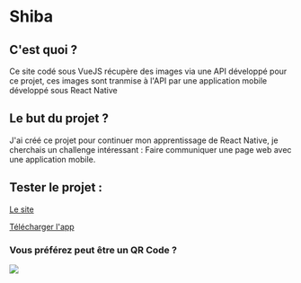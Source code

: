 # Shiba

## C'est quoi ?

Ce site codé sous VueJS récupère des images via une API développé pour ce projet, ces images sont tranmise à l'API par une application mobile développé sous React Native

## Le but du projet ?

J'ai créé ce projet pour continuer mon apprentissage de React Native, je cherchais un challenge intéressant : Faire communiquer une page web avec une application mobile.


## Tester le projet : 

[Le site](https://www.shiba.charly-e.com/)

[Télécharger l'app]()

### Vous préférez peut être un QR Code ?

![](https://www.unitag.io/qreator/generate?crs=Ppv8rOENN3V1lAwTz82zPpEYgrTpeQPpAxSJGcmyf1zqoOPAufHCjI4ccbj8leQIffpWitL50YSc%252FcPVAqhvQcY8L%252ByEXXE2GKn8SsxpZk4WZaQp7PKE7yfTgH2P3e9CKW00WL5%252F1cMS7FElOQtZuX8mpOG0vfXH1R11ooGrRdY%253D&crd=fhOysE0g3Bah%252BuqXA7NPQ87MoHrnzb%252BauJLKoOEbJspobqpNmwYn1t%252FbFUe1TaLSJF0C1d%252FZ5iUpTd%252BuaxWvVA%253D%253D)

